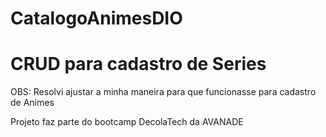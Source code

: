 # CatalogoAnimesDIO
<h1>CRUD para cadastro de Series</h1>
OBS: Resolvi ajustar a minha maneira para que funcionasse para cadastro de Animes

Projeto faz parte do bootcamp DecolaTech da AVANADE

